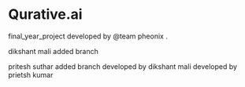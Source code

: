 # Qurative.ai
final_year_project
developed by @team pheonix .

dikshant mali added branch

pritesh suthar added branch
developed by dikshant mali
developed by prietsh kumar